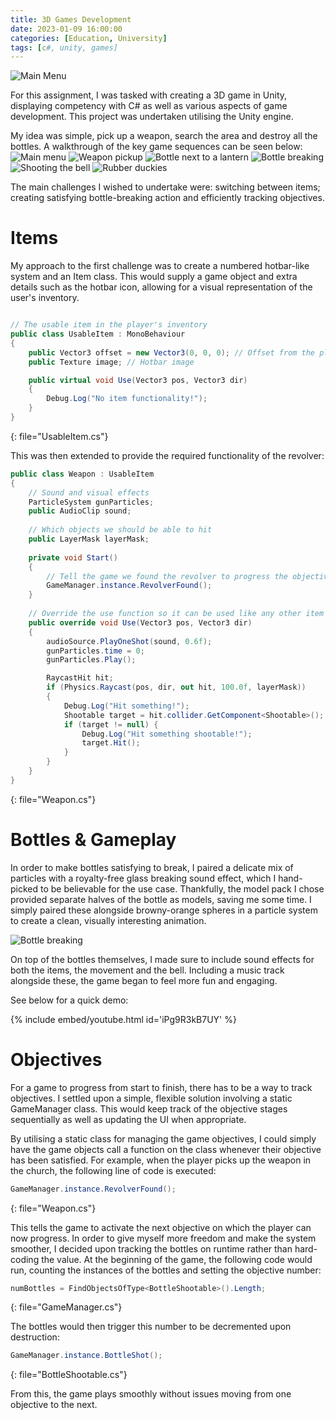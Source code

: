 ```yaml
---
title: 3D Games Development
date: 2023-01-09 16:00:00
categories: [Education, University]
tags: [c#, unity, games]
---
```

![Main Menu](images/2023-01-09-3d-games-development/main.jpg)

For this assignment, I was tasked with creating a 3D game in Unity, displaying competency with C# as well as various aspects of game development. This project was undertaken utilising the Unity engine.


My idea was simple, pick up a weapon, search the area and destroy all the bottles. A walkthrough of the key game sequences can be seen below:
![Main menu](images/2023-01-09-3d-games-development/door.jpg)
![Weapon pickup](images/2023-01-09-3d-games-development/pickup.jpg)
![Bottle next to a lantern](images/2023-01-09-3d-games-development/lighting.jpg)
![Bottle breaking](images/2023-01-09-3d-games-development/particles.jpg)
![Shooting the bell](images/2023-01-09-3d-games-development/bell.jpg)
![Rubber duckies](images/2023-01-09-3d-games-development/duck.jpg)

The main challenges I wished to undertake were: switching between items; creating
satisfying bottle-breaking action and efficiently tracking objectives.


# Items

My approach to the first challenge was to create a numbered hotbar-like system and an Item class. This would supply a game object and extra details such as the hotbar icon, allowing for a visual representation of the user's inventory.

```c#

// The usable item in the player's inventory
public class UsableItem : MonoBehaviour
{
    public Vector3 offset = new Vector3(0, 0, 0); // Offset from the player's center
    public Texture image; // Hotbar image

    public virtual void Use(Vector3 pos, Vector3 dir)
    {
        Debug.Log("No item functionality!");
    }
}
```
{: file="UsableItem.cs"}


This was then extended to provide the required functionality of the revolver:


```c#
public class Weapon : UsableItem
{
	// Sound and visual effects
    ParticleSystem gunParticles;
    public AudioClip sound;
	
	// Which objects we should be able to hit
	public LayerMask layerMask;
	
    private void Start()
    {
		// Tell the game we found the revolver to progress the objective
        GameManager.instance.RevolverFound(); 
    }
	
	// Override the use function so it can be used like any other item
    public override void Use(Vector3 pos, Vector3 dir)
    {
        audioSource.PlayOneShot(sound, 0.6f);
        gunParticles.time = 0;
        gunParticles.Play();

        RaycastHit hit;
        if (Physics.Raycast(pos, dir, out hit, 100.0f, layerMask))
        {
            Debug.Log("Hit something!");
            Shootable target = hit.collider.GetComponent<Shootable>();
            if (target != null) {
                Debug.Log("Hit something shootable!");
                target.Hit();
            }
        }
    }
}
```
{: file="Weapon.cs"}

# Bottles & Gameplay

In order to make bottles satisfying to break, I paired a delicate mix of particles with a royalty-free glass breaking sound effect, which I hand-picked to be believable for the use case. Thankfully, the model pack I chose provided separate halves of the bottle as models, saving me some time. 
I simply paired these alongside browny-orange spheres in a particle system to create a clean, visually interesting animation.

![Bottle breaking](images/2023-01-09-3d-games-development/bottle.jpg)
 
On top of the bottles themselves, I made sure to include sound effects for both the items, the movement and the bell. Including a music track alongside these, the game began to feel more fun and engaging. 

See below for a quick demo:

{% include embed/youtube.html id='iPg9R3kB7UY' %}

# Objectives

For a game to progress from start to finish, there has to be a way to track objectives. I settled upon a simple, flexible solution involving a static GameManager class. This would keep track of the objective stages sequentially as well as updating the UI when appropriate.

By utilising a static class for managing the game objectives, I could simply have the game objects call a function on the class whenever their objective has been satisfied. For example, when the player picks up the weapon in the church, the following line of code is executed:
```c#
GameManager.instance.RevolverFound();
```
{: file="Weapon.cs"}

This tells the game to activate the next objective on which the player can now progress. In order to give myself more freedom and make the system smoother, I decided upon tracking the bottles on runtime rather than hard-coding the value. At the beginning of the game, the following code would run, counting the instances of the bottles and setting the objective number:
```c#
numBottles = FindObjectsOfType<BottleShootable>().Length;
```
{: file="GameManager.cs"}

The bottles would then trigger this number to be decremented upon destruction:
```c#
GameManager.instance.BottleShot();
```
{: file="BottleShootable.cs"}

From this, the game plays smoothly without issues moving from one objective to the next.